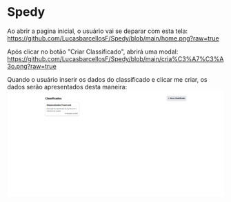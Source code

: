 # Spedy
Ao abrir a pagina inicial, o usuário vai se deparar com esta tela:
https://github.com/LucasbarcellosF/Spedy/blob/main/home.png?raw=true

Após clicar no botão "Criar Classificado", abrirá uma modal:
https://github.com/LucasbarcellosF/Spedy/blob/main/cria%C3%A7%C3%A3o.png?raw=true

Quando o usuário inserir os dados do classificado e clicar me criar, os dados serão apresentados desta maneira:
![alt text](https://github.com/LucasbarcellosF/Spedy/blob/main/apresentação.png)
